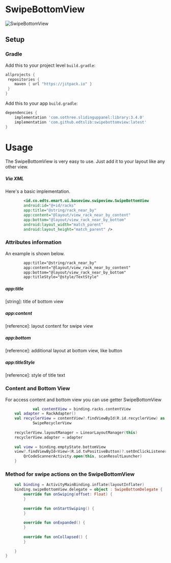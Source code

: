 # SwipeBottomView

![SwipeBottomView](https://i.ibb.co/dg6cRNv/swipebottomview.jpg)
## Setup
### Gradle

Add this to your project level `build.gradle`:
```groovy
allprojects {
 repositories {
    maven { url "https://jitpack.io" }
 }
}
```
Add this to your app `build.gradle`:
```groovy
dependencies {
    implementation 'com.sothree.slidinguppanel:library:3.4.0'
    implementation 'com.github.edtslib:swipebottomview:latest'
}
```
# Usage

The SwipeBottomView is very easy to use. Just add it to your layout like any other view.
##### Via XML

Here's a basic implementation.

```xml
        <id.co.edts.emart.ui.baseview.swipeview.SwipeBottomView
        android:id="@+id/racks"
        app:title="@string/rack_near_by"
        app:content="@layout/view_rack_near_by_content"
        app:bottom="@layout/view_rack_near_by_bottom"
        android:layout_width="match_parent"
        android:layout_height="match_parent" />
```
### Attributes information

An example is shown below.

```xml
        app:title="@string/rack_near_by"
        app:content="@layout/view_rack_near_by_content"
        app:bottom="@layout/view_rack_near_by_bottom"
        app:titleStyle="@style/TextStyle"
```

##### _app:title_
[string]: title of bottom view

##### _app:content_
[reference]: layout content for swipe view

##### _app:bottom_
[reference]: additional layout at bottom view, like button

##### _app:titleStyle_
[reference]: style of title text

### Content and Bottom View

For access content and bottom view you can use getter SwipeBottomView
```kotlin
            val contentView = binding.racks.contentView
    val adapter = RackAdapter()
    val recyclerView = contentView?.findViewById(R.id.recyclerView) as
            SwipeRecyclerView
    
    recyclerView.layoutManager = LinearLayoutManager(this)
    recyclerView.adapter = adapter
    
    val view = binding.emptyState.bottomView
    view?.findViewById<View>(R.id.tvPositiveButton)?.setOnClickListener {
        QrCodeScannerActivity.open(this, scanResultLauncher)
    }
```

### Method for swipe actions on the SwipeBottomView

```kotlin
    val binding = ActivityMainBinding.inflate(layoutInflater)
    binding.swipeBottomView.delegate = object : SwipeBottomDelegate {
        override fun onSwiping(offset: Float) {
        }
    
        override fun onStartSwiping() {
        }
    
        override fun onExpanded() {
        }
    
        override fun onCollapsed() {
        }
    
    }
}
```





